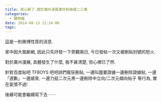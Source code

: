 ```yaml
---
title: 真心醉了-關於廣州漫展事件和後續二三事
categories:
  - 雜物箱
date: 2014-08-13 22:24:00
tags:
---
```


這是一則微博性質的消息.

家中因大風斷網, 因此只先抒發一下旁觀兩日, 今日發帖一次又被刪貼封號的怒火.

對於廣州漫展, 具體發生了什麼, 我不甚清楚, 但心裡已了然.

針對百度貼吧 TFBOYS 吧吧誤們瘋狂刪貼, 一邊叫囂要證據一邊刪除證據貼, 一邊「道歉」一邊威脅, 一邊力挺二次元黑一邊刪除中立向/二次元傾向帖子 等行為, 實在氣憤不過!

後續可能會繼續寫下去⋯⋯
